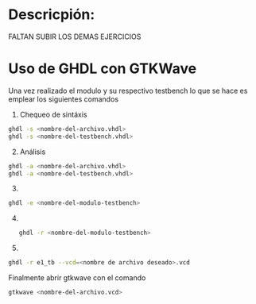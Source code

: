 # Descricpión:

FALTAN SUBIR LOS DEMAS EJERCICIOS


# Uso de GHDL con GTKWave

Una vez realizado el modulo y su respectivo testbench lo que se hace es emplear los siguientes comandos

1. Chequeo de sintáxis

```bash
ghdl -s <nombre-del-archivo.vhdl>
ghdl -s <nombre-del-testbench.vhdl>
```

2. Análisis
   
```bash
ghdl -a <nombre-del-archivo.vhdl>
ghdl -a <nombre-del-testbench.vhdl>
```

3.

```bash
ghdl -e <nombre-del-modulo-testbench>
```

4. 
```bash
   ghdl -r <nombre-del-modulo-testbench>
   ```

5. 

```bash
ghdl -r e1_tb --vcd=<nombre de archivo deseado>.vcd
```

Finalmente abrir gtkwave con el comando

```bash
gtkwave <nombre-del-archivo.vcd>
```

